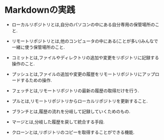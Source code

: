 # Markdownの実践

- ローカルリポジトリとは,自分のパソコンの中にある自分専用の保管場所のこと.

- リモートリポジトリとは,他のコンピュータの中にある(ことが多い)みんなで一緒に使う保管場所のこと.

- コミットとは,ファイルやディレクトリの追加や変更をリポジトリに記録する操作のこと.

- プッシュとは,ファイルの追加や変更の履歴をリモートリポジトリにアップロードするための操作.

- フェッチとは,リモートリポジトリの最新の履歴の取得だけを行う.

- プルとは,リモートリポジトリからローカルリポジトリを更新すること.

- ブランチとは,履歴の流れを分岐して記録していくためのもの.

- マージとは,分岐した履歴を戻して統合する手段.

- クローンとは,リポジトリのコピーを取得することができる機能.
